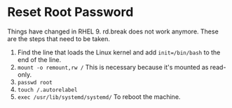 # Reset Root Password

Things have changed in RHEL 9. rd.break does not work anymore.
These are the steps that need to be taken.

1. Find the line that loads the Linux kernel and add ``init=/bin/bash`` to the end of the line.
2. ``mount -o remount,rw /`` This is necessary because it's mounted as read-only.
3. ``passwd root``
4. ``touch /.autorelabel``
5. ``exec /usr/lib/systemd/systemd/`` To reboot the machine.